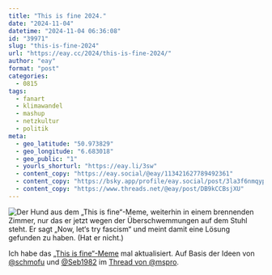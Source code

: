 ```yaml
---
title: "This is fine 2024."
date: "2024-11-04"
datetime: "2024-11-04 06:36:08"
id: "39971"
slug: "this-is-fine-2024"
url: "https://eay.cc/2024/this-is-fine-2024/"
author: "eay"
format: "post"
categories:
  - 0815
tags:
  - fanart
  - klimawandel
  - mashup
  - netzkultur
  - politik
meta:
  - geo_latitude: "50.973829"
  - geo_longitude: "6.683018"
  - geo_public: "1"
  - yourls_shorturl: "https://eay.li/3sw"
  - content_copy: "https://eay.social/@eay/113421627789492361"
  - content_copy: "https://bsky.app/profile/eay.social/post/3la3f6nmqyp2t"
  - content_copy: "https://www.threads.net/@eay/post/DB9kCCBsjXU"
---
```


![Der Hund aus dem „This is fine“-Meme, weiterhin in einem brennenden Zimmer, nur das er jetzt wegen der Überschwemmungen auf dem Stuhl steht. Er sagt „Now, let‘s try fascism“ und meint damit eine Lösung gefunden zu haben. (Hat er nicht.)](https://eay.cc/uploads/2024/this-is-fine-2024.png)

Ich habe das [„This is fine“-Meme](https://knowyourmeme.com/memes/this-is-fine) mal aktualisiert. Auf Basis der Ideen von [@schmofu](https://chaos.social/@schmofu) und [@Seb1982](https://norden.social/@Seb1982) im [Thread von @mspro](https://fnordon.de/@mspro/113406266171681889).
